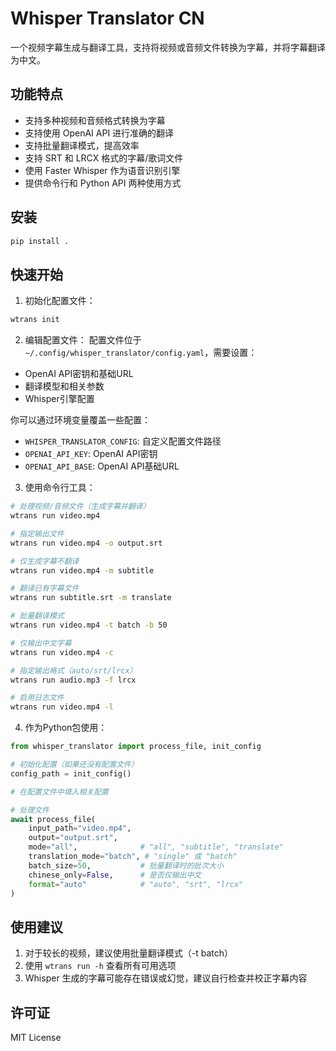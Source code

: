 # Whisper Translator CN

一个视频字幕生成与翻译工具，支持将视频或音频文件转换为字幕，并将字幕翻译为中文。

## 功能特点

- 支持多种视频和音频格式转换为字幕
- 支持使用 OpenAI API 进行准确的翻译
- 支持批量翻译模式，提高效率
- 支持 SRT 和 LRCX 格式的字幕/歌词文件
- 使用 Faster Whisper 作为语音识别引擎
- 提供命令行和 Python API 两种使用方式

## 安装

```bash
pip install .
```

## 快速开始

1. 初始化配置文件：
```bash
wtrans init
```

2. 编辑配置文件：
配置文件位于 `~/.config/whisper_translator/config.yaml`，需要设置：
- OpenAI API密钥和基础URL
- 翻译模型和相关参数
- Whisper引擎配置

你可以通过环境变量覆盖一些配置：
- `WHISPER_TRANSLATOR_CONFIG`: 自定义配置文件路径
- `OPENAI_API_KEY`: OpenAI API密钥
- `OPENAI_API_BASE`: OpenAI API基础URL

3. 使用命令行工具：

```bash
# 处理视频/音频文件（生成字幕并翻译）
wtrans run video.mp4

# 指定输出文件
wtrans run video.mp4 -o output.srt

# 仅生成字幕不翻译
wtrans run video.mp4 -m subtitle

# 翻译已有字幕文件
wtrans run subtitle.srt -m translate

# 批量翻译模式
wtrans run video.mp4 -t batch -b 50

# 仅输出中文字幕
wtrans run video.mp4 -c

# 指定输出格式（auto/srt/lrcx）
wtrans run audio.mp3 -f lrcx

# 启用日志文件
wtrans run video.mp4 -l
```

4. 作为Python包使用：

```python
from whisper_translator import process_file, init_config

# 初始化配置（如果还没有配置文件）
config_path = init_config()

# 在配置文件中填入相关配置

# 处理文件
await process_file(
    input_path="video.mp4",
    output="output.srt",
    mode="all",              # "all", "subtitle", "translate"
    translation_mode="batch", # "single" 或 "batch"
    batch_size=50,           # 批量翻译时的批次大小
    chinese_only=False,      # 是否仅输出中文
    format="auto"            # "auto", "srt", "lrcx"
)
```

## 使用建议

1. 对于较长的视频，建议使用批量翻译模式（-t batch）
2. 使用 `wtrans run -h` 查看所有可用选项
3. Whisper 生成的字幕可能存在错误或幻觉，建议自行检查并校正字幕内容

## 许可证

MIT License
